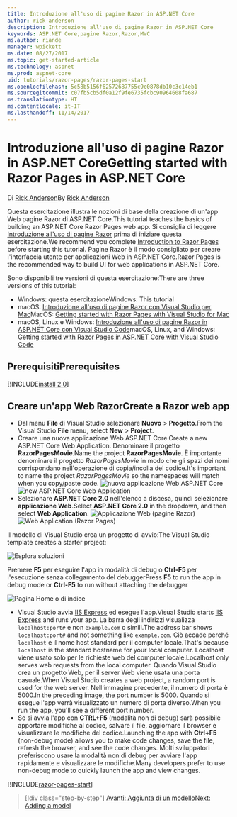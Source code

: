 ```yaml
---
title: Introduzione all'uso di pagine Razor in ASP.NET Core
author: rick-anderson
description: Introduzione all'uso di pagine Razor in ASP.NET Core
keywords: ASP.NET Core,pagine Razor,Razor,MVC
ms.author: riande
manager: wpickett
ms.date: 08/27/2017
ms.topic: get-started-article
ms.technology: aspnet
ms.prod: aspnet-core
uid: tutorials/razor-pages/razor-pages-start
ms.openlocfilehash: 5c58b5156f62572687755c9c0878db10c3c14eb1
ms.sourcegitcommit: c07fb5cb5df0a12f9fe6735fcbc90964608fa687
ms.translationtype: HT
ms.contentlocale: it-IT
ms.lasthandoff: 11/14/2017
---
```

# <a name="getting-started-with-razor-pages-in-aspnet-core"></a><span data-ttu-id="ed3c4-104">Introduzione all'uso di pagine Razor in ASP.NET Core</span><span class="sxs-lookup"><span data-stu-id="ed3c4-104">Getting started with Razor Pages in ASP.NET Core</span></span>

<span data-ttu-id="ed3c4-105">Di [Rick Anderson](https://twitter.com/RickAndMSFT)</span><span class="sxs-lookup"><span data-stu-id="ed3c4-105">By [Rick Anderson](https://twitter.com/RickAndMSFT)</span></span>

<span data-ttu-id="ed3c4-106">Questa esercitazione illustra le nozioni di base della creazione di un'app Web pagine Razor di ASP.NET Core.</span><span class="sxs-lookup"><span data-stu-id="ed3c4-106">This tutorial teaches the basics of building an ASP.NET Core Razor Pages web app.</span></span> <span data-ttu-id="ed3c4-107">Si consiglia di leggere [Introduzione all'uso di pagine Razor](xref:mvc/razor-pages/index) prima di iniziare questa esercitazione.</span><span class="sxs-lookup"><span data-stu-id="ed3c4-107">We recommend you complete [Introduction to Razor Pages](xref:mvc/razor-pages/index) before starting this tutorial.</span></span> <span data-ttu-id="ed3c4-108">Pagine Razor è il modo consigliato per creare l'interfaccia utente per applicazioni Web in ASP.NET Core.</span><span class="sxs-lookup"><span data-stu-id="ed3c4-108">Razor Pages is the recommended way to build UI for web applications in ASP.NET Core.</span></span>

<span data-ttu-id="ed3c4-109">Sono disponibili tre versioni di questa esercitazione:</span><span class="sxs-lookup"><span data-stu-id="ed3c4-109">There are three versions of this tutorial:</span></span>

* <span data-ttu-id="ed3c4-110">Windows: questa esercitazione</span><span class="sxs-lookup"><span data-stu-id="ed3c4-110">Windows: This tutorial</span></span>
* <span data-ttu-id="ed3c4-111">macOS: [Introduzione all'uso di pagine Razor con Visual Studio per Mac](xref:tutorials/razor-pages-mac/razor-pages-start)</span><span class="sxs-lookup"><span data-stu-id="ed3c4-111">MacOS: [Getting started with Razor Pages with Visual Studio for Mac](xref:tutorials/razor-pages-mac/razor-pages-start)</span></span>
* <span data-ttu-id="ed3c4-112">macOS, Linux e Windows: [Introduzione all'uso di pagine Razor in ASP.NET Core con Visual Studio Code](xref:tutorials/razor-pages-vsc/razor-pages-start)</span><span class="sxs-lookup"><span data-stu-id="ed3c4-112">macOS, Linux, and Windows: [Getting started with Razor Pages in ASP.NET Core with Visual Studio Code](xref:tutorials/razor-pages-vsc/razor-pages-start)</span></span>

## <a name="prerequisites"></a><span data-ttu-id="ed3c4-113">Prerequisiti</span><span class="sxs-lookup"><span data-stu-id="ed3c4-113">Prerequisites</span></span>

[!INCLUDE[install 2.0](../../includes/install2.0.md)]

## <a name="create-a-razor-web-app"></a><span data-ttu-id="ed3c4-114">Creare un'app Web Razor</span><span class="sxs-lookup"><span data-stu-id="ed3c4-114">Create a Razor web app</span></span>

* <span data-ttu-id="ed3c4-115">Dal menu **File** di Visual Studio selezionare **Nuovo** > **Progetto**.</span><span class="sxs-lookup"><span data-stu-id="ed3c4-115">From the Visual Studio **File** menu, select **New** > **Project**.</span></span>
* <span data-ttu-id="ed3c4-116">Creare una nuova applicazione Web ASP.NET Core.</span><span class="sxs-lookup"><span data-stu-id="ed3c4-116">Create a new ASP.NET Core Web Application.</span></span> <span data-ttu-id="ed3c4-117">Denominare il progetto **RazorPagesMovie**.</span><span class="sxs-lookup"><span data-stu-id="ed3c4-117">Name the project **RazorPagesMovie**.</span></span> <span data-ttu-id="ed3c4-118">È importante denominare il progetto *RazorPagesMovie* in modo che gli spazi dei nomi corrispondano nell'operazione di copia/incolla del codice.</span><span class="sxs-lookup"><span data-stu-id="ed3c4-118">It's important to name the project *RazorPagesMovie* so the namespaces will match when you copy/paste code.</span></span>
  <span data-ttu-id="ed3c4-119">![nuova applicazione Web ASP.NET Core](../../mvc/razor-pages/index/_static/np.png)</span><span class="sxs-lookup"><span data-stu-id="ed3c4-119">![new ASP.NET Core Web Application](../../mvc/razor-pages/index/_static/np.png)</span></span>
* <span data-ttu-id="ed3c4-120">Selezionare **ASP.NET Core 2.0** nell'elenco a discesa, quindi selezionare **applicazione Web**.</span><span class="sxs-lookup"><span data-stu-id="ed3c4-120">Select **ASP.NET Core 2.0** in the dropdown, and then select **Web Application**.</span></span>
  <span data-ttu-id="ed3c4-121">![Applicazione Web (pagine Razor)](../../mvc/razor-pages/index/_static/np2.png)</span><span class="sxs-lookup"><span data-stu-id="ed3c4-121">![Web Application (Razor Pages)](../../mvc/razor-pages/index/_static/np2.png)</span></span>

<span data-ttu-id="ed3c4-122">Il modello di Visual Studio crea un progetto di avvio:</span><span class="sxs-lookup"><span data-stu-id="ed3c4-122">The Visual Studio template creates a starter project:</span></span>

![Esplora soluzioni](razor-pages-start/_static/se.png)

<span data-ttu-id="ed3c4-124">Premere **F5** per eseguire l'app in modalità di debug o **Ctrl-F5** per l'esecuzione senza collegamento del debugger</span><span class="sxs-lookup"><span data-stu-id="ed3c4-124">Press **F5** to run the app in debug mode or **Ctrl-F5** to run without attaching the debugger</span></span>

![Pagina Home o di indice](razor-pages-start/_static/home.png)

* <span data-ttu-id="ed3c4-126">Visual Studio avvia [IIS Express](https://docs.microsoft.com/iis/extensions/introduction-to-iis-express/iis-express-overview) ed esegue l'app.</span><span class="sxs-lookup"><span data-stu-id="ed3c4-126">Visual Studio starts [IIS Express](https://docs.microsoft.com/iis/extensions/introduction-to-iis-express/iis-express-overview) and runs your app.</span></span> <span data-ttu-id="ed3c4-127">La barra degli indirizzi visualizza `localhost:port#` e non `example.com` o simili.</span><span class="sxs-lookup"><span data-stu-id="ed3c4-127">The address bar shows `localhost:port#` and not something like `example.com`.</span></span> <span data-ttu-id="ed3c4-128">Ciò accade perché `localhost` è il nome host standard per il computer locale.</span><span class="sxs-lookup"><span data-stu-id="ed3c4-128">That's because `localhost` is the standard hostname for your local computer.</span></span> <span data-ttu-id="ed3c4-129">Localhost viene usato solo per le richieste web del computer locale.</span><span class="sxs-lookup"><span data-stu-id="ed3c4-129">Localhost only serves web requests from the local computer.</span></span> <span data-ttu-id="ed3c4-130">Quando Visual Studio crea un progetto Web, per il server Web viene usata una porta casuale.</span><span class="sxs-lookup"><span data-stu-id="ed3c4-130">When Visual Studio creates a web project, a random port is used for the web server.</span></span> <span data-ttu-id="ed3c4-131">Nell'immagine precedente, il numero di porta è 5000.</span><span class="sxs-lookup"><span data-stu-id="ed3c4-131">In the preceding image, the port number is 5000.</span></span> <span data-ttu-id="ed3c4-132">Quando si esegue l'app verrà visualizzato un numero di porta diverso.</span><span class="sxs-lookup"><span data-stu-id="ed3c4-132">When you run the app, you'll see a different port number.</span></span>
* <span data-ttu-id="ed3c4-133">Se si avvia l'app con **CTRL+F5** (modalità non di debug) sarà possibile apportare modifiche al codice, salvare il file, aggiornare il browser e visualizzare le modifiche del codice.</span><span class="sxs-lookup"><span data-stu-id="ed3c4-133">Launching the app with **Ctrl+F5** (non-debug mode) allows you to make code changes, save the file, refresh the browser, and see the code changes.</span></span> <span data-ttu-id="ed3c4-134">Molti sviluppatori preferiscono usare la modalità non di debug per avviare l'app rapidamente e visualizzare le modifiche.</span><span class="sxs-lookup"><span data-stu-id="ed3c4-134">Many developers prefer to use non-debug mode to quickly launch the app and view changes.</span></span>

[!INCLUDE[razor-pages-start](../../includes/RP/razor-pages-start.md)]

>[!div class="step-by-step"]
[<span data-ttu-id="ed3c4-135">Avanti: Aggiunta di un modello</span><span class="sxs-lookup"><span data-stu-id="ed3c4-135">Next: Adding a model</span></span>](xref:tutorials/razor-pages/model)

